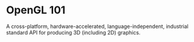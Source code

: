 # OpenGL 101

A cross-platform, hardware-accelerated, language-independent, industrial standard API for producing 3D (including 2D) graphics.
